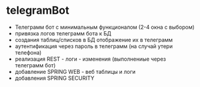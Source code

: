 # telegramBot

* Телеграмм бот с минимальным функционалом (2-4 окна с выбором)
* привязка логов телеграмм бота к БД
* создания таблиц/списков в БД отображение их в телеграмм
* аутентификация через пароль в телеграмм (на случай утери телефона)
* реализация REST - логи - изменения (выполнениые через телеграмм бот)
* добавление SPRING WEB - веб таблицы и логи
* добавления SPRING SECURITY 
